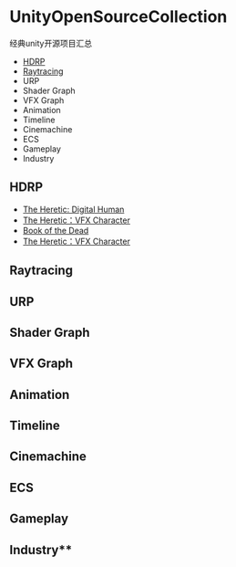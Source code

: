 # UnityOpenSourceCollection
经典unity开源项目汇总
- [HDRP](#hdrp)
- [Raytracing](#raytracing)
- URP
- Shader Graph
- VFX Graph
- Animation
- Timeline
- Cinemachine
- ECS
- Gameplay
- Industry

## HDRP
* [The Heretic: Digital Human](https://assetstore.unity.com/packages/essentials/tutorial-projects/the-heretic-digital-human-168620) 
* [The Heretic：VFX Character](https://plastichub.unity.cn/unity-tech-cn/TheHeretic-VFXCharacter) 
* [Book of the Dead](https://assetstore.unity.com/packages/essentials/tutorial-projects/book-of-the-dead-environment-121175) 
* [The Heretic：VFX Character](https://plastichub.unity.cn/unity-tech-cn/FontainebleauDemo) 
## Raytracing
## URP
## Shader Graph
## VFX Graph
## Animation
## Timeline
## Cinemachine
## ECS
## Gameplay
## Industry**
